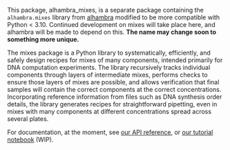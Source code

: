 This package, alhambra_mixes, is a separate package containing the `alhambra.mixes`
library from
[alhambra][alhambra] 
modified to be more compatible with Python < 3.10.  Continued development on
mixes will take place here, and alhambra will be made to depend on this.  **The
name may change soon to something more unique.**

The mixes package is a Python library to systematically, efficiently, and safely
design recipes for mixes of many components, intended primarily for DNA
computation experiments.  The library recursively tracks individual components
through layers of intermediate mixes, performs checks to ensure those layers of
mixes are possible, and allows verification that final samples will contain the
correct components at the correct concentrations. Incorporating reference
information from files such as DNA synthesis order details, the library
generates recipes for straightforward pipetting, even in mixes with many
components at different concentrations spread across several plates.

For documentation, at the moment, see [our API reference][mixref],
or [our tutorial notebook][tutorial] (WIP).


[alhambra]: https://github.com/DNA-and-Natural-Algorithms-Group/alhambra
[mixref]: https://alhambra-mixes.readthedocs.io/
[tutorial]: https://github.com/cgevans/mixes/blob/main/tutorial.ipynb

